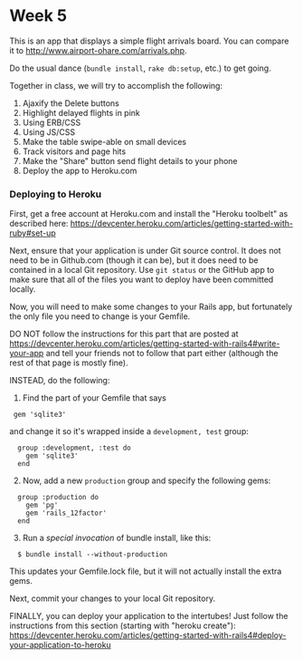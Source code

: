 # Week 5

This is an app that displays a simple flight arrivals board.  You can compare it to http://www.airport-ohare.com/arrivals.php.

Do the usual dance (`bundle install`, `rake db:setup`, etc.) to get going.

Together in class, we will try to accomplish the following:

1. Ajaxify the Delete buttons
1. Highlight delayed flights in pink
  1. Using ERB/CSS
  1. Using JS/CSS
1. Make the table swipe-able on small devices
1. Track visitors and page hits
1. Make the "Share" button send flight details to your phone
1. Deploy the app to Heroku.com


### Deploying to Heroku

First, get a free account at Heroku.com and install the "Heroku toolbelt" as described here: https://devcenter.heroku.com/articles/getting-started-with-ruby#set-up

Next, ensure that your application is under Git source control.  It does not need to be in Github.com (though it can be), but it does need to be contained in a local Git repository.  Use `git status` or the GitHub app to make sure that all of the files you want to deploy have been committed locally.

Now, you will need to make some changes to your Rails app, but fortunately the only file you need to change is your Gemfile.

DO NOT follow the instructions for this part that are posted at https://devcenter.heroku.com/articles/getting-started-with-rails4#write-your-app and tell your friends not to follow that part either (although the rest of that page is mostly fine).

INSTEAD, do the following:

1. Find the part of your Gemfile that says
```
 gem 'sqlite3'
```
 and change it so it's wrapped inside a `development, test` group:
```
  group :development, :test do
    gem 'sqlite3'
  end
```
2. Now, add a new `production` group and specify the following gems:
```
  group :production do
    gem 'pg'
    gem 'rails_12factor'
  end
```
3. Run a *special invocation* of bundle install, like this:

```
  $ bundle install --without-production
```

This updates your Gemfile.lock file, but it will not actually install the extra gems.

Next, commit your changes to your local Git repository.

FINALLY, you can deploy your application to the intertubes!  Just follow the instructions from this section (starting with "heroku create"): https://devcenter.heroku.com/articles/getting-started-with-rails4#deploy-your-application-to-heroku
